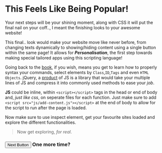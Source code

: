 # This Feels Like Being Popular!

Your next steps will be your shining moment, along with CSS it will put the final nail on your coff.., I meant the finishing looks to your awesome website!

This final.. look would make your website move like never before, from changing texts dynamically to showing/hiding content using a single button within the same page! It allows for ***Personalisation***, the first step towards making special tailored apps using this scripting language!

Going back to the [book](https://wtf.tw/ref/duckett.pdf), if you wish, means you get to learn how to properly syntax your commands, select elements by `Class`,`ID`,`Tags` and even `HTML Objects`. jQuery, a [product](https://bsscommerce.com/blog/javascript-jquery-ajax-are-they-the-same-or-different/) of JS is a library that would take your multiple lines of JS and compress it into commonly used methods to ease your *job*.

**JS** could be inline, within `<script></script>` tags in the head or end of body and, *just like css*, on seperate files for each function. Just make sure to add `<script src="js/add-content.js"></script>` at the end of body to allow for the script to run after the page is loaded.

Now make sure to use inspect element, get your favourite sites loaded and explore the different functionalities.

> Now get exploring, *for real*.

### [<button>Next Button</button>](https://abukhalil95.github.io/learning-journal/machine) One more time?